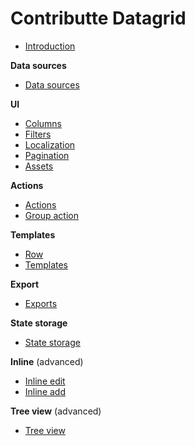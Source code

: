 # Contributte Datagrid

- [Introduction](introduction.md)

**Data sources**
- [Data sources](data-source.md)

**UI**
- [Columns](columns.md)
- [Filters](filters.md)
- [Localization](localization.md)
- [Pagination](pagination.md)
- [Assets](assets.md)

**Actions**
- [Actions](actions.md)
- [Group action](group-action.md)

**Templates**
- [Row](row.md)
- [Templates](template.md)

**Export**
- [Exports](export.md)

**State storage**
- [State storage](state-storage.md)

**Inline** (advanced)
- [Inline edit](inline-edit.md)
- [Inline add](inline-add.md)

**Tree view** (advanced)
- [Tree view](tree-view.md)
